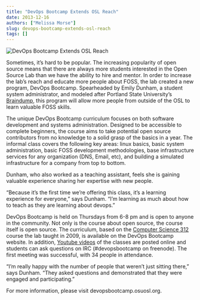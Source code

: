 ```yaml
---
title: "DevOps Bootcamp Extends OSL Reach"
date: 2013-12-16
authors: ["Melissa Morse"]
slug: devops-bootcamp-extends-osl-reach
tags: []
---
```


![DevOps Bootcamp Extends OSL Reach](/images/dobc-extends-osl-reach.jpg#blog)

Sometimes, it’s hard to be popular. The increasing popularity of open source means that there are always more students
interested in the Open Source Lab than we have the ability to hire and mentor. In order to increase the lab’s reach and
educate more people about FOSS, the lab created a new program, DevOps Bootcamp. Spearheaded by Emily Dunham, a student
system administrator, and modeled after Portland State University’s
[Braindump](http://braindump.cat.pdx.edu/braindump/), this program will allow more people from outside of the OSL to
learn valuable FOSS skills.

The unique DevOps Bootcamp curriculum focuses on both software development and systems administration. Designed to be
accessible to complete beginners, the course aims to take potential open source contributors from no knowledge to a
solid grasp of the basics in a year. The informal class covers the following key areas: linux basics, basic system
administration, basic FOSS development methodologies, base infrastructure services for any organization (DNS, Email,
etc), and building a simulated infrastructure for a company from top to bottom.

Dunham, who also worked as a teaching assistant, feels she is gaining valuable experience sharing her expertise with new
people.

“Because it’s the first time we’re offering this class, it’s a learning experience for everyone,” says Dunham. “I’m
learning as much about how to teach as they are learning about devops.”

DevOps Bootcamp is held on Thursdays from 6-8 pm and is open to anyone in the community. Not only is the course about
open source, the course itself is open source. The curriculum, based on the [Computer Science 312](/students/cs312/)
course the lab taught in 2009, is available on the DevOps Bootcamp website. In addition,
[Youtube videos](http://www.youtube.com/playlist?list=PLqzbgtiNz4A7mrOdSWNICSbYuJOG4j4yW&feature=mh_lolz) of the classes
are posted online and students can ask questions on IRC (#devopsbootcamp on freenode). The first meeting was successful,
with 34 people in attendance.

“I’m really happy with the number of people that weren’t just sitting there,” says Dunham. “They asked questions and
demonstrated that they were engaged and participating.”

For more information, please visit devopsbootcamp.osuosl.org.
